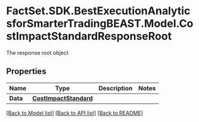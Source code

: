 # FactSet.SDK.BestExecutionAnalyticsforSmarterTradingBEAST.Model.CostImpactStandardResponseRoot
The response root object

## Properties

Name | Type | Description | Notes
------------ | ------------- | ------------- | -------------
**Data** | [**CostImpactStandard**](CostImpactStandard.md) |  | 

[[Back to Model list]](../README.md#documentation-for-models) [[Back to API list]](../README.md#documentation-for-api-endpoints) [[Back to README]](../README.md)

